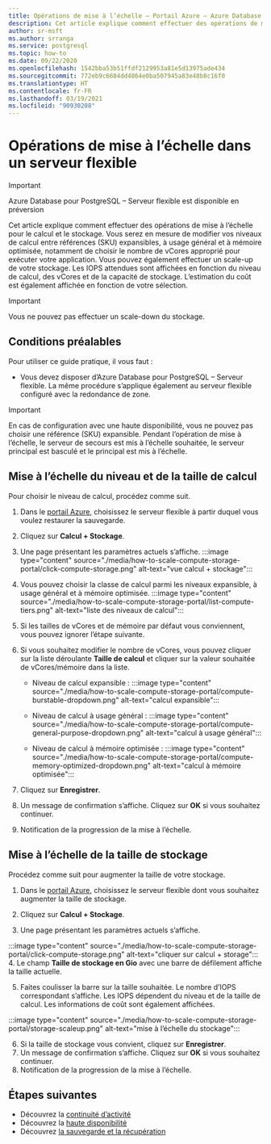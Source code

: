 ```yaml
---
title: Opérations de mise à l’échelle – Portail Azure – Azure Database pour PostgreSQL – Serveur flexible
description: Cet article explique comment effectuer des opérations de mise à l’échelle dans Azure Database pour PostgreSQL à l’aide du portail Azure.
author: sr-msft
ms.author: srranga
ms.service: postgresql
ms.topic: how-to
ms.date: 09/22/2020
ms.openlocfilehash: 1542bba53b51ffdf2129953a81e5d13975ade434
ms.sourcegitcommit: 772eb9c6684dd4864e0ba507945a83e48b8c16f0
ms.translationtype: HT
ms.contentlocale: fr-FR
ms.lasthandoff: 03/19/2021
ms.locfileid: "90930208"
---
```

# <a name="scale-operations-in-flexible-server"></a>Opérations de mise à l’échelle dans un serveur flexible

> [!IMPORTANT]
> Azure Database pour PostgreSQL – Serveur flexible est disponible en préversion

Cet article explique comment effectuer des opérations de mise à l’échelle pour le calcul et le stockage. Vous serez en mesure de modifier vos niveaux de calcul entre références (SKU) expansibles, à usage général et à mémoire optimisée, notamment de choisir le nombre de vCores approprié pour exécuter votre application. Vous pouvez également effectuer un scale-up de votre stockage. Les IOPS attendues sont affichées en fonction du niveau de calcul, des vCores et de la capacité de stockage. L’estimation du coût est également affichée en fonction de votre sélection.

> [!IMPORTANT]
> Vous ne pouvez pas effectuer un scale-down du stockage.

## <a name="pre-requisites"></a>Conditions préalables

Pour utiliser ce guide pratique, il vous faut :

-   Vous devez disposer d’Azure Database pour PostgreSQL – Serveur flexible. La même procédure s’applique également au serveur flexible configuré avec la redondance de zone.
> [!IMPORTANT]
> En cas de configuration avec une haute disponibilité, vous ne pouvez pas choisir une référence (SKU) expansible. Pendant l’opération de mise à l’échelle, le serveur de secours est mis à l’échelle souhaitée, le serveur principal est basculé et le principal est mis à l’échelle. 

## <a name="scaling-the-compute-tier-and-size"></a>Mise à l’échelle du niveau et de la taille de calcul

Pour choisir le niveau de calcul, procédez comme suit.
 
1.  Dans le [portail Azure](https://portal.azure.com/), choisissez le serveur flexible à partir duquel vous voulez restaurer la sauvegarde.

2.  Cliquez sur **Calcul + Stockage**.

3.  Une page présentant les paramètres actuels s’affiche.
 :::image type="content" source="./media/how-to-scale-compute-storage-portal/click-compute-storage.png" alt-text="vue calcul + stockage":::

4.  Vous pouvez choisir la classe de calcul parmi les niveaux expansible, à usage général et à mémoire optimisée.
   :::image type="content" source="./media/how-to-scale-compute-storage-portal/list-compute-tiers.png" alt-text="liste des niveaux de calcul":::


5.  Si les tailles de vCores et de mémoire par défaut vous conviennent, vous pouvez ignorer l’étape suivante.

6.  Si vous souhaitez modifier le nombre de vCores, vous pouvez cliquer sur la liste déroulante **Taille de calcul** et cliquer sur la valeur souhaitée de vCores/mémoire dans la liste.
    
    - Niveau de calcul expansible : :::image type="content" source="./media/how-to-scale-compute-storage-portal/compute-burstable-dropdown.png" alt-text="calcul expansible":::

    - Niveau de calcul à usage général : :::image type="content" source="./media/how-to-scale-compute-storage-portal/compute-general-purpose-dropdown.png" alt-text="calcul à usage général":::

    - Niveau de calcul à mémoire optimisée : :::image type="content" source="./media/how-to-scale-compute-storage-portal/compute-memory-optimized-dropdown.png" alt-text="calcul à mémoire optimisée":::

7.  Cliquez sur **Enregistrer**. 
8.  Un message de confirmation s’affiche. Cliquez sur **OK** si vous souhaitez continuer. 
9.  Notification de la progression de la mise à l’échelle.


## <a name="scaling-storage-size"></a>Mise à l’échelle de la taille de stockage

Procédez comme suit pour augmenter la taille de votre stockage.

1.  Dans le [portail Azure](https://portal.azure.com/), choisissez le serveur flexible dont vous souhaitez augmenter la taille de stockage.
2.  Cliquez sur **Calcul + Stockage**.

3.  Une page présentant les paramètres actuels s’affiche.
   
:::image type="content" source="./media/how-to-scale-compute-storage-portal/click-compute-storage.png" alt-text="cliquer sur calcul + storage":::
4.  Le champ **Taille de stockage en Gio** avec une barre de défilement affiche la taille actuelle.

5.  Faites coulisser la barre sur la taille souhaitée. Le nombre d’IOPS correspondant s’affiche. Les IOPS dépendent du niveau et de la taille de calcul. Les informations de coût sont également affichées. 

 :::image type="content" source="./media/how-to-scale-compute-storage-portal/storage-scaleup.png" alt-text="mise à l’échelle du stockage":::

6.  Si la taille de stockage vous convient, cliquez sur **Enregistrer**. 
7.  Un message de confirmation s’affiche. Cliquez sur **OK** si vous souhaitez continuer. 
8.  Notification de la progression de la mise à l’échelle.

## <a name="next-steps"></a>Étapes suivantes

-   Découvrez la [continuité d’activité](./concepts-business-continuity.md)
-   Découvrez la [haute disponibilité](./concepts-high-availability.md)
-   Découvrez [la sauvegarde et la récupération](./concepts-backup-restore.md)
